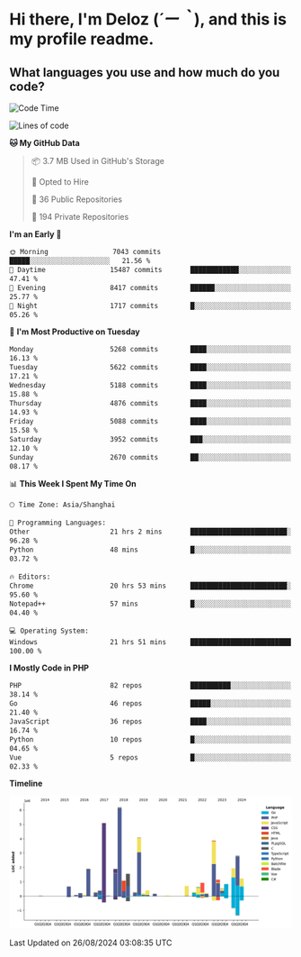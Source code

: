 # **Hi there, I'm Deloz (*´ー｀*), and this is my profile readme.**

## **What languages you use and how much do you code?**

<!--START_SECTION:waka-->
![Code Time](http://img.shields.io/badge/Code%20Time-4%2C580%20hrs%2047%20mins-blue)

![Lines of code](https://img.shields.io/badge/From%20Hello%20World%20I%27ve%20Written-39.4%20million%20lines%20of%20code-blue)

**🐱 My GitHub Data** 

> 📦 3.7 MB Used in GitHub's Storage 
 > 
> 💼 Opted to Hire
 > 
> 📜 36 Public Repositories 
 > 
> 🔑 194 Private Repositories 
 > 
**I'm an Early 🐤** 

```text
🌞 Morning                7043 commits        █████░░░░░░░░░░░░░░░░░░░░   21.56 % 
🌆 Daytime                15487 commits       ████████████░░░░░░░░░░░░░   47.41 % 
🌃 Evening                8417 commits        ██████░░░░░░░░░░░░░░░░░░░   25.77 % 
🌙 Night                  1717 commits        █░░░░░░░░░░░░░░░░░░░░░░░░   05.26 % 
```
📅 **I'm Most Productive on Tuesday** 

```text
Monday                   5268 commits        ████░░░░░░░░░░░░░░░░░░░░░   16.13 % 
Tuesday                  5622 commits        ████░░░░░░░░░░░░░░░░░░░░░   17.21 % 
Wednesday                5188 commits        ████░░░░░░░░░░░░░░░░░░░░░   15.88 % 
Thursday                 4876 commits        ████░░░░░░░░░░░░░░░░░░░░░   14.93 % 
Friday                   5088 commits        ████░░░░░░░░░░░░░░░░░░░░░   15.58 % 
Saturday                 3952 commits        ███░░░░░░░░░░░░░░░░░░░░░░   12.10 % 
Sunday                   2670 commits        ██░░░░░░░░░░░░░░░░░░░░░░░   08.17 % 
```


📊 **This Week I Spent My Time On** 

```text
🕑︎ Time Zone: Asia/Shanghai

💬 Programming Languages: 
Other                    21 hrs 2 mins       ████████████████████████░   96.28 % 
Python                   48 mins             █░░░░░░░░░░░░░░░░░░░░░░░░   03.72 % 

🔥 Editors: 
Chrome                   20 hrs 53 mins      ████████████████████████░   95.60 % 
Notepad++                57 mins             █░░░░░░░░░░░░░░░░░░░░░░░░   04.40 % 

💻 Operating System: 
Windows                  21 hrs 51 mins      █████████████████████████   100.00 % 
```

**I Mostly Code in PHP** 

```text
PHP                      82 repos            ██████████░░░░░░░░░░░░░░░   38.14 % 
Go                       46 repos            █████░░░░░░░░░░░░░░░░░░░░   21.40 % 
JavaScript               36 repos            ████░░░░░░░░░░░░░░░░░░░░░   16.74 % 
Python                   10 repos            █░░░░░░░░░░░░░░░░░░░░░░░░   04.65 % 
Vue                      5 repos             █░░░░░░░░░░░░░░░░░░░░░░░░   02.33 % 
```



**Timeline**

![Lines of Code chart](https://raw.githubusercontent.com/deloz/deloz/main/assets/bar_graph.png)


 Last Updated on 26/08/2024 03:08:35 UTC
<!--END_SECTION:waka-->
